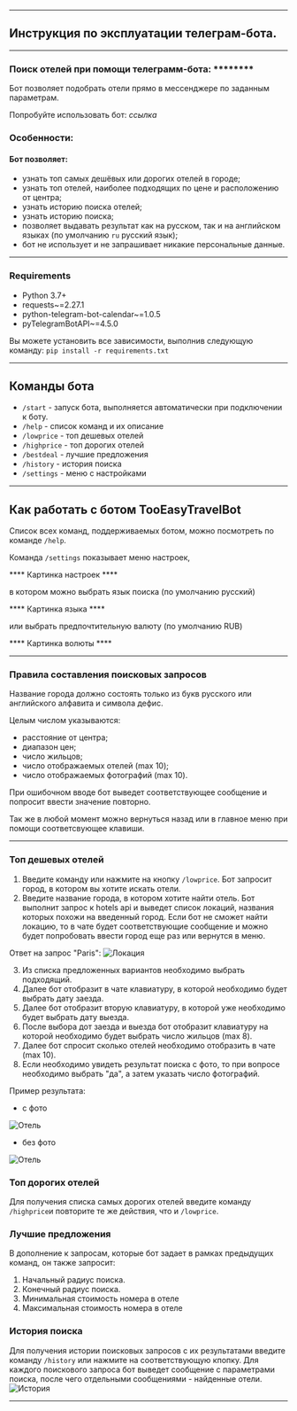 *** 
## Инструкция по эксплуатации телеграм-бота.
*** 
### Поиск отелей при помощи телеграмм-бота: ********

Бот позволяет подобрать отели прямо в мессенджере по заданным параметрам.

Попробуйте использовать бот: *ссылка*


### Особенности:

#### Бот позволяет:

  * узнать топ самых дешёвых или дорогих отелей в городе;
* узнать топ отелей, наиболее подходящих по цене и расположению от центра;
* узнать историю поиска отелей;
* узнать историю поиска;
* позволяет выдавать результат как на русском, так и на английском языках (по умолчанию `ru` русский язык);
* бот не использует и не запрашивает никакие персональные данные.

*** 

### Requirements
* Python 3.7+
* requests~=2.27.1
* python-telegram-bot-calendar~=1.0.5
* pyTelegramBotAPI~=4.5.0

Вы можете установить все зависимости, выполнив следующую команду: `pip install -r requirements.txt`

*** 

## Команды бота

* `/start` - запуск бота, выполняется автоматически при подключении к боту.
* `/help` - список команд и их описание
* `/lowprice` - топ дешевых отелей
* `/highprice` - топ дорогих отелей
* `/bestdeal` - лучшие предложения
* `/history` - история поиска
* `/settings` - меню с настройками

***

## Как работать с ботом TooEasyTravelBot

Список всех команд, поддерживаемых ботом, можно посмотреть по команде `/help`.

Команда `/settings` показывает меню настроек,

**** Картинка настроек ****

в котором можно выбрать язык поиска (по умолчанию русский)

**** Картинка языка ****

или выбрать предпочтительную валюту (по умолчанию RUB)

**** Картинка волюты ****

*** 

### Правила составления поисковых запросов 

Название города должно состоять только из букв русского или английского алфавита и символа дефис.

Целым числом указываются:

* расстояние от центра;
* диапазон цен;
* число жильцов;
* число отображаемых отелей (max 10);
* число отображаемых фотографий (max 10).

При ошибочном вводе бот выведет соответствующее сообщение и попросит ввести значение повторно.

Так же в любой момент можно вернуться назад или в главное меню при помощи соответсвующее клавиши.

*** 

### Топ дешевых отелей

1. Введите команду или нажмите на кнопку  `/lowprice`. Бот запросит город, в котором вы хотите искать отели.
2. Введите название города, в котором хотите найти отель. Бот выполнит запрос к hotels api и выведет список локаций, 
названия которых похожи на введенный город. Если бот не сможет найти локацию, то в чате будет соответствующие 
сообщение и можно будет попробовать ввести город еще раз или вернутся в меню.

Ответ на запрос "Paris":
![Локация](pic/location.png)

3. Из списка предложенных вариантов необходимо выбрать подходящий.
4. Далее бот отобразит в чате клавиатуру, в которой необходимо будет выбрать дату заезда.
5. Далее бот отобразит вторую клавиатуру, в которой уже необходимо будет выбрать дату выезда.
6. После выбора дот заезда и выезда бот отобразит клавиатуру на которой необходимо будет выбрать число жильцов (max 8).
7. Далее бот спросит сколько отелей необходимо отобразить в чате (max 10).
8. Если необходимо увидеть результат поиска с фото, то при вопросе необходимо выбрать "да", а затем указать число 
фотографий.

Пример результата:

* c фото

![Отель](pic/hotel_whis_photo.png)

* без фото

![Отель](pic/hotel_not_photo.png)

### Топ дорогих отелей

Для получения списка самых дорогих отелей введите команду `/highprice`и повторите те же действия, что и `/lowprice`.


### Лучшие предложения
В дополнение к запросам, которые бот задает в рамках предыдущих команд, он также запросит:
1. Начальный радиус поиска.
2. Конечный радиус поиска.
3. Минимальная стоимость номера в отеле
4. Максимальная стоимость номера в отеле


### История поиска

Для получения истории поисковых запросов с их результатами введите команду `/history` или нажмите на соответствующую кпопку.
Для каждого поискового запроса бот выведет сообщение с параметрами поиска, после чего отдельными сообщениями -
найденные отели.
![История](pic/history.png)
***